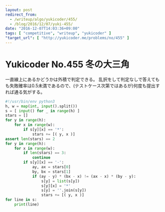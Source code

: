 ```yaml
---
layout: post
redirect_from:
  - /writeup/algo/yukicoder/455/
  - /blog/2016/12/07/yuki-455/
date: "2016-12-07T14:03:36+09:00"
tags: [ "competitive", "writeup", "yukicoder" ]
"target_url": [ "http://yukicoder.me/problems/no/455" ]
---
```


# Yukicoder No.455 冬の大三角

一直線上にあるかどうかは外積で判定できる。
乱択をして判定なしで答えてもも失敗確率は$0.5$未満であるので、(テストケース次第ではあるが)何度も提出すれば通る気がする。

``` python
#!/usr/bin/env python3
h, w = map(int, input().split())
s = [ input() for _ in range(h) ]
stars = []
for y in range(h):
    for x in range(w):
        if s[y][x] == '*':
            stars += [( y, x )]
assert len(stars) == 2
for y in range(h):
    for x in range(w):
        if len(stars) == 3:
            continue
        if s[y][x] == '-':
            ay, ax = stars[0]
            by, bx = stars[1]
            if (ay - y) * (bx - x) != (ax - x) * (by - y):
                s[y] = list(s[y])
                s[y][x] = '*'
                s[y] = ''.join(s[y])
                stars += [( y, x )]
for line in s:
    print(line)
```
